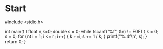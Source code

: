 # Start
#include <stdio.h>

int main()
{
	float n,k=0;
	double s = 0;
	while (scanf("%f", &n) != EOF)
	{
		k = 0;
		s = 0;
		for (int i = 1; i <= n; i++)
		{
			k +=i;
			s += 1 / k;
		}
		printf("%.4f\n", s);
	}
	return 0;
}
